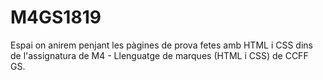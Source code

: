 # M4GS1819
Espai on anirem penjant les pàgines de prova fetes amb HTML i CSS dins de l'assignatura de M4 - Llenguatge de marques (HTML i CSS) de CCFF GS.
